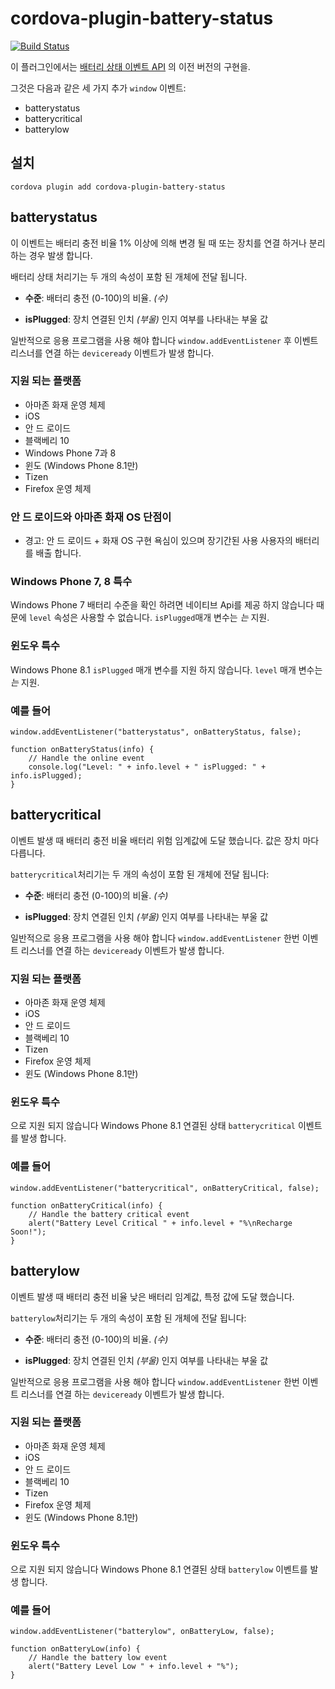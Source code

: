 <!--
# license: Licensed to the Apache Software Foundation (ASF) under one
#         or more contributor license agreements.  See the NOTICE file
#         distributed with this work for additional information
#         regarding copyright ownership.  The ASF licenses this file
#         to you under the Apache License, Version 2.0 (the
#         "License"); you may not use this file except in compliance
#         with the License.  You may obtain a copy of the License at
#
#           http://www.apache.org/licenses/LICENSE-2.0
#
#         Unless required by applicable law or agreed to in writing,
#         software distributed under the License is distributed on an
#         "AS IS" BASIS, WITHOUT WARRANTIES OR CONDITIONS OF ANY
#         KIND, either express or implied.  See the License for the
#         specific language governing permissions and limitations
#         under the License.
-->

# cordova-plugin-battery-status

[![Build Status](https://travis-ci.org/apache/cordova-plugin-battery-status.svg)](https://travis-ci.org/apache/cordova-plugin-battery-status)

이 플러그인에서는 [배터리 상태 이벤트 API](http://www.w3.org/TR/2011/WD-battery-status-20110915/) 의 이전 버전의 구현을.

그것은 다음과 같은 세 가지 추가 `window` 이벤트:

  * batterystatus
  * batterycritical
  * batterylow

## 설치

    cordova plugin add cordova-plugin-battery-status
    

## batterystatus

이 이벤트는 배터리 충전 비율 1% 이상에 의해 변경 될 때 또는 장치를 연결 하거나 분리 하는 경우 발생 합니다.

배터리 상태 처리기는 두 개의 속성이 포함 된 개체에 전달 됩니다.

  * **수준**: 배터리 충전 (0-100)의 비율. *(수)*

  * **isPlugged**: 장치 연결된 인치 *(부울)* 인지 여부를 나타내는 부울 값

일반적으로 응용 프로그램을 사용 해야 합니다 `window.addEventListener` 후 이벤트 리스너를 연결 하는 `deviceready` 이벤트가 발생 합니다.

### 지원 되는 플랫폼

  * 아마존 화재 운영 체제
  * iOS
  * 안 드 로이드
  * 블랙베리 10
  * Windows Phone 7과 8
  * 윈도 (Windows Phone 8.1만)
  * Tizen
  * Firefox 운영 체제

### 안 드 로이드와 아마존 화재 OS 단점이

  * 경고: 안 드 로이드 + 화재 OS 구현 욕심이 있으며 장기간된 사용 사용자의 배터리를 배출 합니다. 

### Windows Phone 7, 8 특수

Windows Phone 7 배터리 수준을 확인 하려면 네이티브 Api를 제공 하지 않습니다 때문에 `level` 속성은 사용할 수 없습니다. `isPlugged`매개 변수는 *는* 지원.

### 윈도우 특수

Windows Phone 8.1 `isPlugged` 매개 변수를 지원 하지 않습니다. `level` 매개 변수는 *는* 지원.

### 예를 들어

    window.addEventListener("batterystatus", onBatteryStatus, false);
    
    function onBatteryStatus(info) {
        // Handle the online event
        console.log("Level: " + info.level + " isPlugged: " + info.isPlugged);
    }
    

## batterycritical

이벤트 발생 때 배터리 충전 비율 배터리 위험 임계값에 도달 했습니다. 값은 장치 마다 다릅니다.

`batterycritical`처리기는 두 개의 속성이 포함 된 개체에 전달 됩니다:

  * **수준**: 배터리 충전 (0-100)의 비율. *(수)*

  * **isPlugged**: 장치 연결된 인치 *(부울)* 인지 여부를 나타내는 부울 값

일반적으로 응용 프로그램을 사용 해야 합니다 `window.addEventListener` 한번 이벤트 리스너를 연결 하는 `deviceready` 이벤트가 발생 합니다.

### 지원 되는 플랫폼

  * 아마존 화재 운영 체제
  * iOS
  * 안 드 로이드
  * 블랙베리 10
  * Tizen
  * Firefox 운영 체제
  * 윈도 (Windows Phone 8.1만)

### 윈도우 특수

으로 지원 되지 않습니다 Windows Phone 8.1 연결된 상태 `batterycritical` 이벤트를 발생 합니다.

### 예를 들어

    window.addEventListener("batterycritical", onBatteryCritical, false);
    
    function onBatteryCritical(info) {
        // Handle the battery critical event
        alert("Battery Level Critical " + info.level + "%\nRecharge Soon!");
    }
    

## batterylow

이벤트 발생 때 배터리 충전 비율 낮은 배터리 임계값, 특정 값에 도달 했습니다.

`batterylow`처리기는 두 개의 속성이 포함 된 개체에 전달 됩니다:

  * **수준**: 배터리 충전 (0-100)의 비율. *(수)*

  * **isPlugged**: 장치 연결된 인치 *(부울)* 인지 여부를 나타내는 부울 값

일반적으로 응용 프로그램을 사용 해야 합니다 `window.addEventListener` 한번 이벤트 리스너를 연결 하는 `deviceready` 이벤트가 발생 합니다.

### 지원 되는 플랫폼

  * 아마존 화재 운영 체제
  * iOS
  * 안 드 로이드
  * 블랙베리 10
  * Tizen
  * Firefox 운영 체제
  * 윈도 (Windows Phone 8.1만)

### 윈도우 특수

으로 지원 되지 않습니다 Windows Phone 8.1 연결된 상태 `batterylow` 이벤트를 발생 합니다.

### 예를 들어

    window.addEventListener("batterylow", onBatteryLow, false);
    
    function onBatteryLow(info) {
        // Handle the battery low event
        alert("Battery Level Low " + info.level + "%");
    }